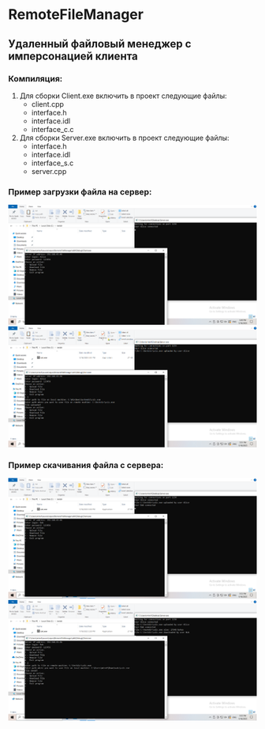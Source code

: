 # RemoteFileManager
## Удаленный файловый менеджер с имперсонацией клиента
### Компиляция:
1. Для сборки Client.exe включить в проект следующие файлы:
   - client.cpp
   - interface.h
   - interface.idl
   - interface_c.c
2. Для сборки Server.exe включить в проект следующие файлы:
   - interface.h
   - interface.idl
   - interface_s.c
   - server.cpp

### Пример загрузки файла на сервер:
![picture1](pictures/picture1.png)
![picture2](pictures/picture2.png)
### Пример скачивания файла с сервера:
![picture3](pictures/picture3.png)
![picture4](pictures/picture4.png)